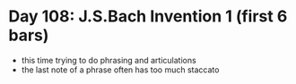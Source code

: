 # Day 108: J.S.Bach Invention 1 (first 6 bars)

- this time trying to do phrasing and articulations
- the last note of a phrase often has too much staccato
